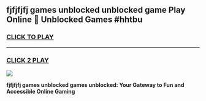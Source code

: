 
## fjfjfjfj games unblocked unblocked game Play Online 👋 Unblocked Games #hhtbu
<h3>
<a href="https://premium.freeplayer.one?title=fjfjfjfj_games_unblocked&ref=21F">CLICK TO PLAY</a></h3>
<hr>

<h3>
<a href="https://premium.freeplayer.one?title=fjfjfjfj_games_unblocked&ref=21F">CLICK 2 PLAY</a>
  
</h3>

<a href="https://premium.freeplayer.one?title=fjfjfjfj_games_unblocked&ref=21F/"><img src="https://clearcache.store/games.png"></a>


**fjfjfjfj games unblocked games unblocked: Your Gateway to Fun and Accessible Online Gaming**

